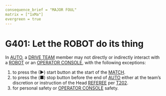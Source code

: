 ```yaml
---
consequence_brief = "MAJOR FOUL"
matrix = ["1xMa"]
evergreen = true
---
```


# G401: Let the ROBOT do its thing

In [AUTO](!!), a [DRIVE TEAM](!!) member may not directly or indirectly
interact with a [ROBOT](!!) or an [OPERATOR CONSOLE](!!), with the following
exceptions:

1. to press the (▶) start button at the start of the [MATCH](!!).
2. to press the (■) stop button before the end of [AUTO](!!) either at the
   team’s discretion or instruction of the Head [REFEREE](!!) per [T202](!!).
3. for personal safety or [OPERATOR CONSOLE](!!) safety.
